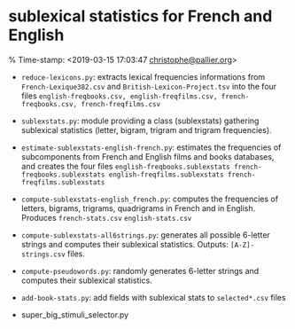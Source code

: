 # sublexical statistics for French and English #

% Time-stamp: <2019-03-15 17:03:47 christophe@pallier.org>

* `reduce-lexicons.py`: extracts lexical frequencies informations from
  `French-Lexique382.csv` and `British-Lexicon-Project.tsv` into the four files
  `english-freqbooks.csv, english-freqfilms.csv, french-freqbooks.csv,
  french-freqfilms.csv`

* `sublexstats.py`: module providing a class (sublexstats) gathering sublexical
  statistics (letter, bigram, trigram and trigram frequencies).

* `estimate-sublexstats-english-french.py`: estimates the frequencies of
  subcomponents from French and English films and books databases, and creates
  the four files `english-freqbooks.sublexstats french-freqbooks.sublexstats
  english-freqfilms.sublexstats french-freqfilms.sublexstats`

* `compute-sublexstats-english_french.py`: computes the frequencies of letters,
  bigrams, trigrams, quadrigrams in French and in English. Produces `french-stats.csv`
  `english-stats.csv`

* `compute-sublexstats-all6strings.py`: generates all possible 6-letter strings
  and computes their sublexical statistics. Outputs: `[A-Z]-strings.csv` files.

* `compute-pseudowords.py`: randomly generates 6-letter strings and computes
  their sublexical statistics.

* `add-book-stats.py`: add fields with sublexical stats to `selected*.csv` files



* super_big_stimuli_selector.py
